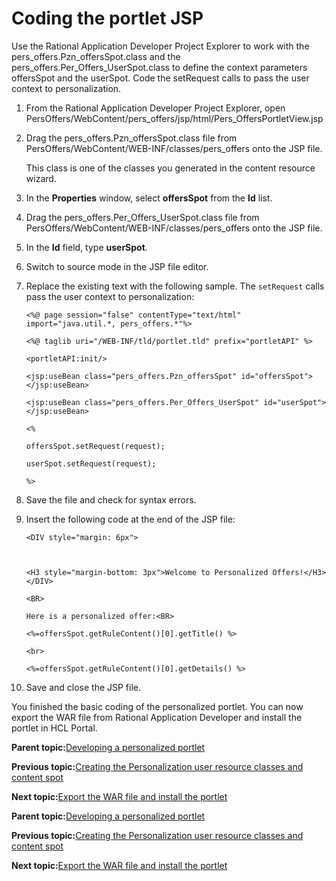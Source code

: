 # Coding the portlet JSP

Use the Rational Application Developer Project Explorer to work with the pers\_offers.Pzn\_offersSpot.class and the pers\_offers.Per\_Offers\_UserSpot.class to define the context parameters offersSpot and the userSpot. Code the setRequest calls to pass the user context to personalization.

1.  From the Rational Application Developer Project Explorer, open PersOffers/WebContent/pers\_offers/jsp/html/Pers\_OffersPortletView.jsp

2.  Drag the pers\_offers.Pzn\_offersSpot.class file from PersOffers/WebContent/WEB-INF/classes/pers\_offers onto the JSP file.

    This class is one of the classes you generated in the content resource wizard.

3.  In the **Properties** window, select **offersSpot** from the **Id** list.

4.  Drag the pers\_offers.Per\_Offers\_UserSpot.class file from PersOffers/WebContent/WEB-INF/classes/pers\_offers onto the JSP file.

5.  In the **Id** field, type **userSpot**.

6.  Switch to source mode in the JSP file editor.

7.  Replace the existing text with the following sample. The `setRequest` calls pass the user context to personalization:

    ```
    <%@ page session="false" contentType="text/html" import="java.util.*, pers_offers.*"%>
    
    <%@ taglib uri="/WEB-INF/tld/portlet.tld" prefix="portletAPI" %>
    
    <portletAPI:init/>
    
    <jsp:useBean class="pers_offers.Pzn_offersSpot" id="offersSpot"></jsp:useBean>
    
    <jsp:useBean class="pers_offers.Per_Offers_UserSpot" id="userSpot"></jsp:useBean>
    
    <%
    
    offersSpot.setRequest(request);
    
    userSpot.setRequest(request);
    
    %>
    ```

8.  Save the file and check for syntax errors.

9.  Insert the following code at the end of the JSP file:

    ```
    <DIV style="margin: 6px">
    
     
    
    <H3 style="margin-bottom: 3px">Welcome to Personalized Offers!</H3></DIV>
    
    <BR>
    
    Here is a personalized offer:<BR>
    
    <%=offersSpot.getRuleContent()[0].getTitle() %>
    
    <br>
    
    <%=offersSpot.getRuleContent()[0].getDetails() %>
    ```

10. Save and close the JSP file.


You finished the basic coding of the personalized portlet. You can now export the WAR file from Rational Application Developer and install the portlet in HCL Portal.

**Parent topic:**[Developing a personalized portlet](../pzn/pzn_demooverview.md)

**Previous topic:**[Creating the Personalization user resource classes and content spot](../pzn/pzn_demo_create_pzn_user_resources.md)

**Next topic:**[Export the WAR file and install the portlet](../pzn/pzn_demo_export_war_install_portlet.md)

**Parent topic:**[Developing a personalized portlet](../pzn/pzn_demooverview.md)

**Previous topic:**[Creating the Personalization user resource classes and content spot](../pzn/pzn_demo_create_pzn_user_resources.md)

**Next topic:**[Export the WAR file and install the portlet](../pzn/pzn_demo_export_war_install_portlet.md)

